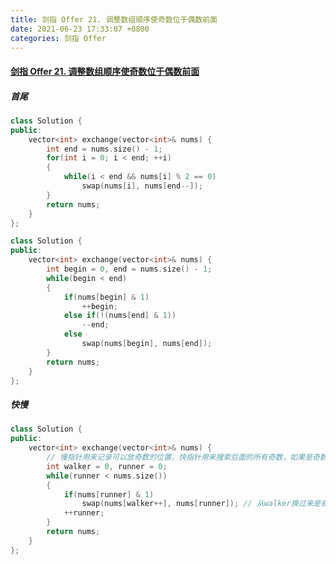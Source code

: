 ```yaml
---
title: 剑指 Offer 21. 调整数组顺序使奇数位于偶数前面
date: 2021-06-23 17:33:07 +0800
categories: 剑指 Offer
---
```

#### [剑指 Offer 21. 调整数组顺序使奇数位于偶数前面](https://leetcode-cn.com/problems/diao-zheng-shu-zu-shun-xu-shi-qi-shu-wei-yu-ou-shu-qian-mian-lcof/)

##### 首尾
```C++
class Solution {
public:
    vector<int> exchange(vector<int>& nums) {
        int end = nums.size() - 1;
        for(int i = 0; i < end; ++i)
        {
            while(i < end && nums[i] % 2 == 0)
                swap(nums[i], nums[end--]);
        }
        return nums;
    }
};
```

```c++
class Solution {
public:
    vector<int> exchange(vector<int>& nums) {
        int begin = 0, end = nums.size() - 1;
        while(begin < end)
        {
            if(nums[begin] & 1)
                ++begin;
            else if(!(nums[end] & 1))
                --end;
            else
                swap(nums[begin], nums[end]);
        }
        return nums;
    }
};
```

##### 快慢
```c++
class Solution {
public:
    vector<int> exchange(vector<int>& nums) {
        // 慢指针用来记录可以放奇数的位置，快指针用来搜索后面的所有奇数，如果是奇数，就把他换到前面去
        int walker = 0, runner = 0;
        while(runner < nums.size())
        {
            if(nums[runner] & 1)
                swap(nums[walker++], nums[runner]); // 从walker换过来是奇数是不可能的，因为之前已经处理过了
            ++runner;
        }
        return nums;
    }
};
```
